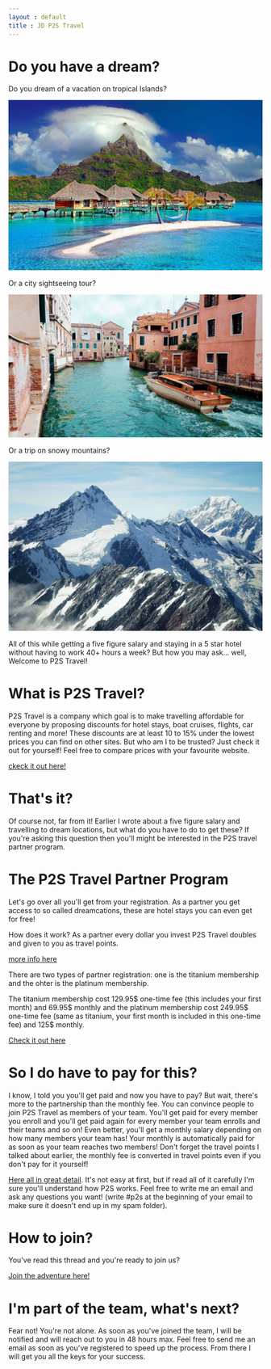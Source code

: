 ```yaml
---
layout : default
title : JD P2S Travel
---
```


# Do you have a dream?

Do you dream of a vacation on tropical Islands?

<img class="d-block w-100 img-fluid" src="/assets/cottages-beach-r.jpg" alt="">

Or a city sightseeing tour?

<img class="d-block w-100 img-fluid" src="/assets/orange-powerboat-r.jpg" alt="">

Or a trip on snowy mountains?

<img class="d-block w-100 img-fluid" src="/assets/mountains-r.jpg" alt="">

All of this while getting a five figure salary and staying in a 5 star hotel without having to work 40+ hours a week? But how you may ask... well, Welcome to P2S Travel!

# What is P2S Travel?

P2S Travel is a company which goal is to make travelling affordable for everyone by proposing discounts for hotel stays, boat cruises, flights, car renting and more! These discounts are at least 10 to 15% under the lowest prices you can find on other sites. But who am I to be trusted? Just check it out for yourself! Feel free to compare prices with your favourite website.

[ckeck it out here!](https://thehotelsite.com/jdtravelp2s)

# That's it?

Of course not, far from it! Earlier I wrote about a five figure salary and travelling to dream locations, but what do you have to do to get these? If you're asking this question then you'll might be interested in the P2S travel partner program. 

# The P2S Travel Partner Program

Let's go over all you'll get from your registration. As a partner you get access to so called dreamcations, these are hotel stays you can even get for free! 

How does it work? As a partner every dollar you invest P2S Travel doubles and given to you as travel points. 

[more info here](https://p2stravel.com/jdtravelp2s)

There are two types of partner registration: one is the titanium membership and the ohter is the platinum membership.

The titanium membership cost 129.95$ one-time fee (this includes your first month) and 69.95$ monthly and the platinum membership cost 249.95$ one-time fee (same as titanium, your first month is included in this one-time fee) and 125$ monthly.

[Check it out here](https://p2stravel.com/join/jdtravelp2s)

# So I do have to pay for this?

I know, I told you you'll get paid and now you have to pay? But wait, there's more to the partnership than the monthly fee. You  can convince people to join P2S Travel as members of your team. You'll get paid for every member you enroll and you'll get paid again for every member your team enrolls and their teams and so on! Even better, you'll get a monthly salary depending on how many members your team has! Your monthly is automatically paid for as soon as your team reaches two members! Don't forget the travel points I talked about earlier, the monthly fee is converted in travel points even if you don't pay for it yourself!

[Here all in great detail](http://global.paid2save.com/include/compplan.pdf). It's not easy at first, but if read all of it carefully I'm sure you'll understand how P2S works. Feel free to write me an email and ask any questions you want! (write #p2s at the beginning of your email to make sure it doesn't end up in my spam folder).

# How to join?

You've read this thread and you're ready to join us?

[Join the adventure here!](https://p2stravel.com/join/jdtravelp2s)

# I'm part of the team, what's next?

Fear not! You're not alone. As soon as you've joined the team, I will be notified and will reach out to you in 48 hours max. Feel free to send me an email as soon as you've registered to speed up the process. From there I will get you all the keys for your success.
